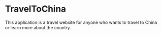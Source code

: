 # TravelToChina
This application is a travel website for anyone who wants to travel to China or learn more about the country. 
